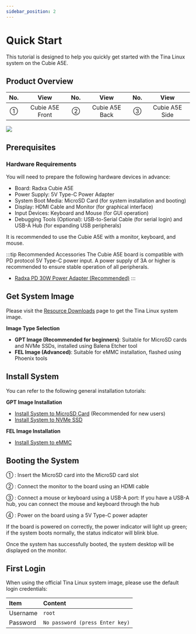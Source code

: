 ```yaml
---
sidebar_position: 2
---
```


# Quick Start

This tutorial is designed to help you quickly get started with the Tina Linux system on the Cubie A5E.

## Product Overview

| No. |      View       | No. |      View      | No. |      View      |
| :-: | :-------------: | :-: | :------------: | :-: | :------------: |
|  ①  | Cubie A5E Front |  ②  | Cubie A5E Back |  ③  | Cubie A5E Side |

<div style={{textAlign: 'center'}}>
   <img src="/en/img/cubie/a5e/cubie_a5e_view.webp" style={{width: '100%', maxWidth: '1200px'}} />
</div>

## Prerequisites

### Hardware Requirements

You will need to prepare the following hardware devices in advance:

- Board: Radxa Cubie A5E
- Power Supply: 5V Type-C Power Adapter
- System Boot Media: MicroSD Card (for system installation and booting)
- Display: HDMI Cable and Monitor (for graphical interface)
- Input Devices: Keyboard and Mouse (for GUI operation)
- Debugging Tools (Optional): USB-to-Serial Cable (for serial login) and USB-A Hub (for expanding USB peripherals)

It is recommended to use the Cubie A5E with a monitor, keyboard, and mouse.

:::tip Recommended Accessories
The Cubie A5E board is compatible with PD protocol 5V Type-C power input. A power supply of 3A or higher is recommended to ensure stable operation of all peripherals.

- [Radxa PD 30W Power Adapter (Recommended)](https://radxa.com/products/accessories/power-pd-30w)
  :::

## Get System Image

Please visit the [Resource Downloads](../../download#tina-linux) page to get the Tina Linux system image.

**Image Type Selection**

- **GPT Image (Recommended for beginners)**: Suitable for MicroSD cards and NVMe SSDs, installed using Balena Etcher tool
- **FEL Image (Advanced)**: Suitable for eMMC installation, flashed using Phoenix tools

## Install System

You can refer to the following general installation tutorials:

**GPT Image Installation**

- [Install System to MicroSD Card](../../getting-started/quickly-started#install-system) (Recommended for new users)
- [Install System to NVMe SSD](../../getting-started/install-system/nvme-system)

**FEL Image Installation**

- [Install System to eMMC](../../getting-started/install-system/emmc-system)

## Booting the System

① : Insert the MicroSD card into the MicroSD card slot

② : Connect the monitor to the board using an HDMI cable

③ : Connect a mouse or keyboard using a USB-A port: If you have a USB-A hub, you can connect the mouse and keyboard through the hub

④ : Power on the board using a 5V Type-C power adapter

If the board is powered on correctly, the power indicator will light up green; if the system boots normally, the status indicator will blink blue.

Once the system has successfully booted, the system desktop will be displayed on the monitor.

## First Login

When using the official Tina Linux system image, please use the default login credentials:

| Item     | Content                         |
| :------- | :------------------------------ |
| Username | `root`                          |
| Password | `No password (press Enter key)` |
